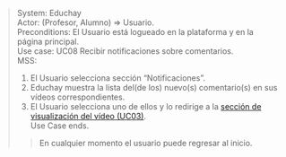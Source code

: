 > System: Educhay  
> Actor: (Profesor, Alumno) => Usuario.  
> Preconditions: El Usuario está logueado en la plataforma y en la página principal.  
> Use case: UC08 Recibir notificaciones sobre comentarios.  
> MSS:  
> 1. El Usuario selecciona sección “Notificaciones”. 
> 2. Educhay muestra la lista del(de los) nuevo(s) comentario(s) en sus vídeos correspondientes.
> 3. El Usuario selecciona uno de ellos y lo redirige a la [sección de visualización del vídeo (UC03)](UC03.md).  
> Use Case ends.  
>> En cualquier momento el usuario puede regresar al inicio.  
